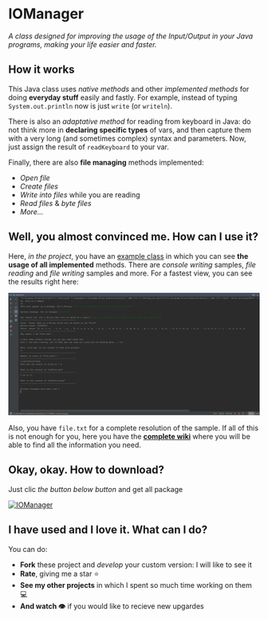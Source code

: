 # IOManager
*A class designed for improving the usage of the Input/Output in your Java programs, making your life easier and faster.*


## How it works

This Java class uses *native methods* and other *implemented methods* for doing **everyday stuff** easily and fastly. For example, instead of typing `System.out.println` now is just `write` (or `writeln`).

There is also an *adaptative method* for reading from keyboard in Java: do not think more in **declaring specific types** of vars, and then capture them with a very long (and sometimes complex) syntax and parameters. Now, just assign the result of `readKeyboard` to your var.

Finally, there are also **file managing** methods implemented:
+ *Open file*
+ *Create files*
+ *Write into files* while you are reading
+ *Read files* & *byte files*
+ *More...*

## Well, you almost convinced me. How can I use it?

Here, *in the project*, you have an [example class](https://github.com/Javinator9889/IOManager/blob/master/example.java) in which you can see **the usage of all implemented** methods.
There are *console writing* samples, *file reading* and *file writing* samples and more. For a fastest view, you can see the results right here:

![Results of sample class](https://github.com/Javinator9889/IOManager/blob/master/output.png)

Also, you have `file.txt` for a complete resolution of the sample. If all of this is not enough for you, here you have the **[complete wiki](https://goo.gl/5hQdrS)** where you will be able to find all the information you need.

## Okay, okay. How to download?

Just clic *the button below button* and get all package

[![IOManager](https://img.shields.io/badge/Download%20-GLOBAL-green.svg)](https://goo.gl/apkLUR)

## I have used and I love it. What can I do?

You can do:
+ **Fork** these project and *develop* your custom version: I will like to see it
+ **Rate**, giving me a star ⭐️
+ **See my other projects** in which I spent so much time working on them 💻
+ **And watch 👁** if you would like to recieve new upgardes
